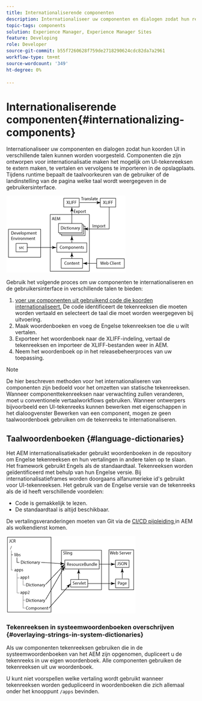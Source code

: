 ```yaml
---
title: Internationaliserende componenten
description: Internationaliseer uw componenten en dialogen zodat hun reeksen UI in verschillende talen kunnen worden voorgesteld
topic-tags: components
solution: Experience Manager, Experience Manager Sites
feature: Developing
role: Developer
source-git-commit: b55f7260628f759de2718290624cdc82da7a2961
workflow-type: tm+mt
source-wordcount: '349'
ht-degree: 0%

---
```


# Internationaliserende componenten{#internationalizing-components}

Internationaliseer uw componenten en dialogen zodat hun koorden UI in verschillende talen kunnen worden voorgesteld. Componenten die zijn ontworpen voor internationalisatie maken het mogelijk om UI-tekenreeksen te extern maken, te vertalen en vervolgens te importeren in de opslagplaats. Tijdens runtime bepaalt de taalvoorkeuren van de gebruiker of de landinstelling van de pagina welke taal wordt weergegeven in de gebruikersinterface.

![ i18n-components-1.png ](/help/implementing/developing/extending/assets/i18n-comp1.png)

Gebruik het volgende proces om uw componenten te internationaliseren en de gebruikersinterface in verschillende talen te bieden:

1. [ voer uw componenten uit gebruikend code die koorden internationaliseert.](/help/implementing/developing/extending/i18n/dev.md) De code identificeert de tekenreeksen die moeten worden vertaald en selecteert de taal die moet worden weergegeven bij uitvoering.
1. Maak woordenboeken en voeg de Engelse tekenreeksen toe die u wilt vertalen.
1. Exporteer het woordenboek naar de XLIFF-indeling, vertaal de tekenreeksen en importeer de XLIFF-bestanden weer in AEM.
1. Neem het woordenboek op in het releasebeheerproces van uw toepassing.

>[!NOTE]
>
>De hier beschreven methoden voor het internationaliseren van componenten zijn bedoeld voor het omzetten van statische tekenreeksen. Wanneer componenttekenreeksen naar verwachting zullen veranderen, moet u conventionele vertaalworkflows gebruiken. Wanneer ontwerpers bijvoorbeeld een UI-tekenreeks kunnen bewerken met eigenschappen in het dialoogvenster Bewerken van een component, mogen ze geen taalwoordenboek gebruiken om de tekenreeks te internationaliseren.

## Taalwoordenboeken {#language-dictionaries}

Het AEM internationalisatiekader gebruikt woordenboeken in de repository om Engelse tekenreeksen en hun vertalingen in andere talen op te slaan. Het framework gebruikt Engels als de standaardtaal. Tekenreeksen worden geïdentificeerd met behulp van hun Engelse versie. Bij internationalisatieframes worden doorgaans alfanumerieke id&#39;s gebruikt voor UI-tekenreeksen. Het gebruik van de Engelse versie van de tekenreeks als de id heeft verschillende voordelen:

* Code is gemakkelijk te lezen.
* De standaardtaal is altijd beschikbaar.

De vertalingsveranderingen moeten van Git via de [ CI/CD pijpleiding ](/help/implementing/cloud-manager/configuring-pipelines/introduction-ci-cd-pipelines.md) in AEM als wolkendienst komen.

![ i18n-componenten-2 ](/help/implementing/developing/extending/assets/i18n-comp2.png)


### Tekenreeksen in systeemwoordenboeken overschrijven {#overlaying-strings-in-system-dictionaries}

Als uw componenten tekenreeksen gebruiken die in de systeemwoordenboeken van het AEM zijn opgenomen, dupliceert u de tekenreeks in uw eigen woordenboek. Alle componenten gebruiken de tekenreeksen uit uw woordenboek.

U kunt niet voorspellen welke vertaling wordt gebruikt wanneer tekenreeksen worden gedupliceerd in woordenboeken die zich allemaal onder het knooppunt `/apps` bevinden.
